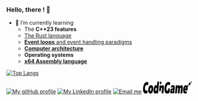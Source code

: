 ### Hello, there ! 👋

- 🌱 I’m currently learning
  - The **C++23 features**
  - [The Rust language](https://github.com/MericLuc/Learning-Rust)
  - [**Event loops** and event handling paradigms](https://github.com/MericLuc/miniloop)
  - [**Computer architecture**](https://github.com/MericLuc/nand2tetris)
  - **Operating systems**
  - [**x64 Assembly language**](https://github.com/MericLuc/asm-playground)

[![Top Langs](https://github-readme-stats.vercel.app/api/top-langs/?username=MericLuc&show_icons=true&layout=compact&theme=vue&hide=html)](https://github.com/anuraghazra/github-readme-stats)

  <a href="https://github.com/MericLuc"><img alt="My gitHub profile" title="My gitHub profile" height="32" width="32" src="https://simpleicons.org/icons/github.svg"></a> 
  <a href="https://www.linkedin.com/in/MericLuc"><img alt="My LinkedIn profile" title="My LinkedIn profile" height="32" width="32" src="https://cdn.jsdelivr.net/npm/@fortawesome/fontawesome-free@6.0.0/svgs/brands/linkedin.svg"></a> 
  <a href="mailto:mericluc@hotmail.fr"><img alt="Email me" title="Email me" height="32" width="32" src="https://cdn.jsdelivr.net/npm/@fortawesome/fontawesome-free@6.0.0/svgs/solid/envelope.svg"></a> 
  <a href="https://www.codingame.com/profile/36481b0e11f9a85fe9f5229dde04b17c0913923"><img alt="My CodinGame profile" title="My CodinGame profile" height="32" width="128" src="https://github.com/MericLuc/CodinGame/blob/main/codingame_banner.png"></a> 
 
